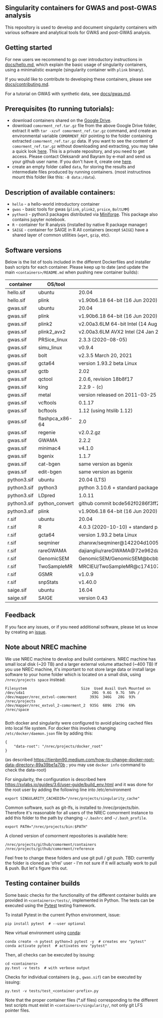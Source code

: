 ## Singularity containers for GWAS and post-GWAS analysis
This repository is used to develop and document singularity containers with various software and analytical tools for GWAS and post-GWAS analysis.

## Getting started
For new users we recommend to go over introductory instructions in [docs/hello.md](docs/hello.md), which explain the basic usage of singularity containers, using a minimalistic example (singularity container with ``plink`` binary).

If you would like to contribute to developing these containers, please see  [docs/contributing.md](docs/contributing.md).

For a tutorial on GWAS with synthetic data, see [docs/gwas.md](docs/gwas.md).

## Prerequisites (to running tutorials):
* download containers shared on the [Google Drive](https://drive.google.com/drive/folders/1mfxZJ-7A-4lDlCkarUCxEf2hBIxQGO69?usp=sharing).
* download ``comorment_ref.tar.gz`` file from the above Google Drive folder, extract it with ``tar -xzvf comorment_ref.tar.gz`` command,
  and create an environmental variable ``COMORMENT_REF`` pointing to the folder containing extracted ``comorment_ref.tar.gz`` data.
  If you want to see the content of ``comorment_ref.tar.gz`` without downloading and extracting, 
  you may take a quick look [here](https://github.com/norment/comorment_data). This is a private repository, and you need to get access.
  Please contact Oleksandr and Bayram by e-mail and send us your github user name. If you don't have it, create one [here](http://github.com/join).
* create an empty folder called ``data``, for storing the results and intermediate files produced by running containers.
  (most instructinos mount this folder like this: ``-B data:/data``).

## Description of available containers:
* ``hello`` - a hello-world introductory container
* ``gwas`` - basic tools for gwas (``plink``, ``plink2``, ``prsice``, ``BoltLMM``)
* ``python3`` - python3 packages distributed via [Miniforge](https://github.com/conda-forge/miniforge). This package also contains jupyter notebook.
* ``R`` - container for R analysis (installed by native R package manager)
* ``SAIGE`` - container for SAIGE in R
All containers (except ``SAIGE``) have a shared layer of common utilities (``wget``, ``gzip``, etc). 

## Software versions

  Below is the list of tools included in the different Dockerfiles and installer bash scripts for each container. 
  Please keep up to date (and update the main `<containers>/README.md` when pushing new container builds):
  
  | container         | OS/tool             | version
  | ----------------- | ------------------- | ----------------------------------------
  | hello.sif         | ubuntu              | 20.04
  | hello.sif         | plink               | v1.90b6.18 64-bit (16 Jun 2020)
  | gwas.sif          | ubuntu              | 20.04
  | gwas.sif          | plink               | v1.90b6.18 64-bit (16 Jun 2020)
  | gwas.sif          | plink2              | v2.00a3.6LM 64-bit Intel (14 Aug 2022)
  | gwas.sif          | plink2_avx2         | v2.00a3.6LM AVX2 Intel (24 Jan 2020)
  | gwas.sif          | PRSice_linux        | 2.3.3 (2020-08-05) 
  | gwas.sif          | simu_linux          | v0.9.4
  | gwas.sif          | bolt                | v2.3.5 March 20, 2021  
  | gwas.sif          | gcta64              | version 1.93.2 beta Linux
  | gwas.sif          | gctb                | 2.02
  | gwas.sif          | qctool              | 2.0.6, revision 18b8f17
  | gwas.sif          | king                | 2.2.9 - (c)
  | gwas.sif          | metal               | version released on 2011-03-25
  | gwas.sif          | vcftools            | 0.1.17
  | gwas.sif          | bcftools            | 1.12 (using htslib 1.12)
  | gwas.sif          | flashpca_x86-64     | 2.0
  | gwas.sif          | regenie             | v2.0.2.gz
  | gwas.sif          | GWAMA               | 2.2.2
  | gwas.sif          | minimac4            | v4.1.0
  | gwas.sif          | bgenix              | 1.1.7
  | gwas.sif          | cat-bgen            | same version as bgenix  
  | gwas.sif          | edit-bgen           | same version as bgenix  
  | python3.sif       | ubuntu              | 20.04 (LTS)
  | python3.sif       | python3             | python 3.10.6 + standard packages (numpy, pandas, etc.)
  | python3.sif       | LDpred              | 1.0.11
  | python3.sif       | python_convert      | github commit bcde562f0286f3ff271dbb54d486d4ca1d40ae36
  | python3.sif       | plink               | v1.90b6.18 64-bit (16 Jun 2020)
  | r.sif             | ubuntu              | 20.04
  | r.sif             | R                   | 4.0.3 (2020-10-10) + standard packages (data.table, ggplot, etc)
  | r.sif             | gcta64              | version 1.93.2 beta Linux
  | r.sif             | seqminer            | zhanxw/seqminer@142204d1005553ea87e1740ff97f0286291e41f9
  | r.sif             | rareGWAMA           | dajiangliu/rareGWAMA@72e962dae19dc07251244f6c33275ada189c2126
  | r.sif             | GenomicSEM          | GenomicSEM/GenomicSEM@bcbbaffff5767acfc5c020409a4dc54fbf07876b
  | r.sif             | TwoSampleMR         | MRCIEU/TwoSampleMR@c174107cfd9ba47cf2f780849a263f37ac472a0e
  | r.sif             | GSMR                | v1.0.9
  | r.sif             | snpStats            | v1.40.0
  | saige.sif         | ubuntu              | 16.04
  | saige.sif         | SAIGE               | version 0.43


## Feedback

If you face any issues, or if you need additional software, please let us know by creating an [issue](https://github.com/comorment/containers/issues/new). 

## Note about NREC machine

We use NREC machine to develop and build containers.
NREC machine has small local disk (~20 TB) and a larger external volume attached (~400 TB)
If you use NREC machine, it's important to not store large data or install large software to your home folder which is located on a small disk,
using ``/nrec/projects space`` instead:

```
Filesystem                         Size  Used Avail Use% Mounted on
/dev/sda1                               20G  9.6G  9.7G  50% /
/dev/mapper/nrec_extvol-comorment      393G  346G   28G  93% /nrec/projects
/dev/mapper/nrec_extvol_2-comorment_2  935G  609G  279G  69% /nrec/space


```

Both docker and singularity were configured to avoid placing cached files into local file system.
For docker this involves changing ``/etc/docker/daemon.json`` file by adding this:
```
{ 
    "data-root": "/nrec/projects/docker_root"
}
```
(as described https://tienbm90.medium.com/how-to-change-docker-root-data-directory-89a39be1a70b ; you may use ``docker info`` command to check the data-root)

For singularity, the configuration is described here https://sylabs.io/guides/3.6/user-guide/build_env.html
and it was done for the root user by adding  the following line into /etc/environment
```
export SINGULARITY_CACHEDIR="/nrec/projects/singularity_cache"
```

Common software, such as git-lfs, is installed to /nrec/projects/bin. 
Therefore it's reasonable for all users of the NREC comorment instance
to add this folder to the path by changing ``~/.bashrc`` and ``~/.bash_profile``.
```
export PATH="/nrec/projects/bin:$PATH"
```

A cloned version of comorment repositories is available here:
```
/nrec/projects/github/comorment/containers
/nrec/projects/github/comorment/reference
```
Feel free to change these folders and use git pull / git push. TBD: currently the folder is cloned as 'ofrei' user - I'm not sure if it will actually work to pull & push. But let's figure this out.

## Testing container builds

Some basic checks for the functionality of the different container builds are provided in `<containers>/tests/`, implemented in Python. 
The tests can be executed using the [Pytest](https://docs.pytest.org) testing framework. 

To install Pytest in the current Python environment, issue:
```
pip install pytest  # --user optional
```

New virtual environment using [conda](https://docs.conda.io/en/latest/index.html):
```
conda create -n pytest python=3 pytest -y  # creates env "pytest"
conda activate pytest  # activates env "pytest"
```

Then, all checks can be executed by issuing:
```
cd <containers>
py.test -v tests  # with verbose output
```

Checks for individual containers (e.g., `gwas.sif`) can be executed by issuing:
```
py.test -v tests/test_<container-prefix>.py
```

Note that the proper container files (*.sif files) corresponding to the different test scripts must exist in `<containers>/singularity/`, 
not only git LFS pointer files.

